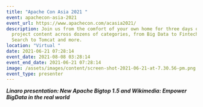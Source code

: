 ```yaml
---
title: "Apache Con Asia 2021 "
event: apachecon-asia-2021
event_url: https://www.apachecon.com/acasia2021/
description: Join us from the comfort of your own home for three days of Apache
  project content across dozens of categories, from Big Data to Fintech to
  Search to Tomcat and more.
location: "Virtual "
date: 2021-06-21 07:28:14
event_date: 2021-08-08 03:28:14
event_end_date: 2021-06-21 07:28:14
image: /assets/images/content/screen-shot-2021-06-21-at-7.30.56-pm.png
event_type: presenter
---
```

***Linaro presentation: New Apache Bigtop 1.5 and Wikimedia: Empower BigData in the real world***
